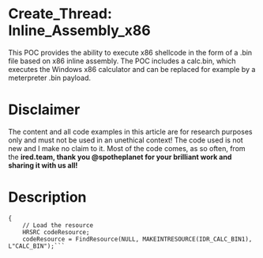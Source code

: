 # Create_Thread: Inline_Assembly_x86
This POC provides the ability to execute x86 shellcode in the form of a .bin file based on x86 inline assembly.
The POC includes a calc.bin, which executes the Windows x86 calculator and can be replaced for example by a meterpreter .bin payload.

# **Disclaimer**
The content and all code examples in this article are for research purposes only and must not be used in an unethical context! The code used is not new and I make no claim to it. Most of the code comes, as so often, from the **ired.team, thank you @spotheplanet for your brilliant work and sharing it with us all!**

# **Description**
```int main()
{
    // Load the resource
    HRSRC codeResource;
    codeResource = FindResource(NULL, MAKEINTRESOURCE(IDR_CALC_BIN1), L"CALC_BIN");```
    
